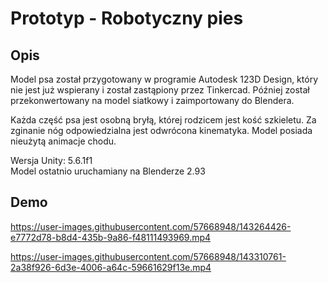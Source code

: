 # Prototyp - Robotyczny pies

## Opis

Model psa został przygotowany w programie Autodesk 123D Design, który nie jest już wspierany i został zastąpiony przez Tinkercad. Później został przekonwertowany na model siatkowy i zaimportowany do Blendera.

Każda część psa jest osobną bryłą, której rodzicem jest kość szkieletu. Za zginanie nóg odpowiedzialna jest odwrócona kinematyka. Model posiada nieużytą animacje chodu.

Wersja Unity: 5.6.1f1  
Model ostatnio uruchamiany na Blenderze 2.93

## Demo

https://user-images.githubusercontent.com/57668948/143264426-e7772d78-b8d4-435b-9a86-f48111493969.mp4

https://user-images.githubusercontent.com/57668948/143310761-2a38f926-6d3e-4006-a64c-59661629f13e.mp4
